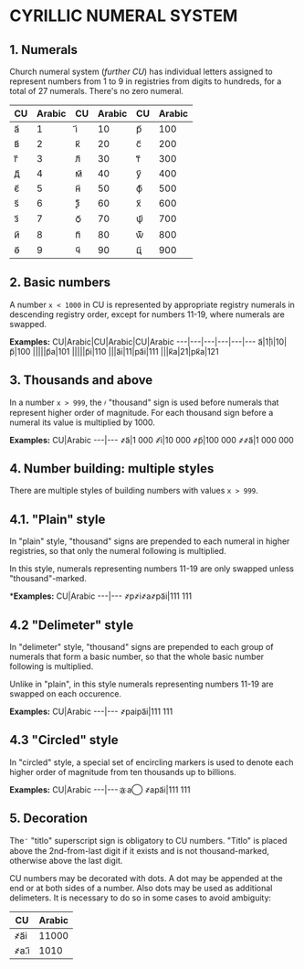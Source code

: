 # CYRILLIC NUMERAL SYSTEM

## 1. Numerals
Church numeral system (*further CU*) has individual letters assigned to represent numbers from 1 to 9 in registries from digits to hundreds, for a total of 27 numerals. There's no zero numeral.

CU|Arabic|CU|Arabic|CU|Arabic
---|---|---|---|---|---
а҃|1|і҃|10|р҃|100
в҃|2|к҃|20|с҃|200
г҃|3|л҃|30|т҃|300
д҃|4|м҃|40|у҃|400
є҃|5|н҃|50|ф҃|500
ѕ҃|6|ѯ҃|60|х҃|600
з҃|7|ѻ҃|70|ѱ҃|700
и҃|8|п҃|80|ѿ҃|800
ѳ҃|9|ч҃|90|ц҃|900

## 2. Basic numbers
A number `x < 1000` in CU is represented by appropriate registry numerals in descending registry order, except for numbers 11-19, where numerals are swapped.

**Examples:**
CU|Arabic|CU|Arabic|CU|Arabic
---|---|---|---|---|---
а҃|1|і҃|10|р҃|100
|||||р҃а|101
|||||р҃і|110
|||а҃і|11|ра҃і|111
|||к҃а|21|рк҃а|121

## 3. Thousands and above
In a number `x > 999`, the `҂` "thousand" sign is used before numerals that represent higher order of magnitude. For each thousand sign before a numeral its value is multiplied by 1000.

**Examples:**
CU|Arabic
---|---
҂а҃|1 000
҂і҃|10 000
҂р҃|100 000
҂҂а҃|1 000 000

## 4. Number building: multiple styles
There are multiple styles of building numbers with values `x > 999`.

## 4.1. "Plain" style
In "plain" style, "thousand" signs are prepended to each numeral in higher registries, so that only the numeral following is multiplied.

In this style, numerals representing numbers 11-19 are only swapped unless "thousand"-marked.

***Examples:**
CU|Arabic
---|---
҂р҂і҂а҂ра҃і|111 111

## 4.2 "Delimeter" style
In "delimeter" style, "thousand" signs are prepended to each group of numerals that form a basic number, so that the whole basic number following is multiplied.

Unlike in "plain", in this style numerals representing numbers 11-19 are swapped on each occurence.

**Examples:**
CU|Arabic
---|---
҂раіра҃і|111 111

## 4.3 "Circled" style
In "circled" style, a special set of encircling markers is used to denote each higher order of magnitude from ten thousands up to billions.

**Examples:**
CU|Arabic
---|---
а&#1160; а&#8413; ҂ара҃і|111 111

## 5. Decoration
The `҃`&nbsp; "titlo" superscript sign is obligatory to CU numbers. "Titlo" is placed above the 2nd-from-last digit if it exists and is not thousand-marked, otherwise above the last digit.
	
CU numbers may be decorated with dots. A dot may be appended at the end or at both sides of a number. Also dots may be used as additional delimeters. It is necessary to do so in some cases to avoid ambiguity:

CU|Arabic
---|---
҂а҃і|11000
҂а.і҃|1010